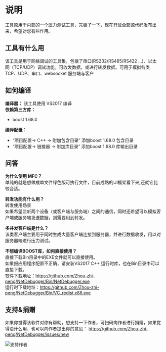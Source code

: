 # 说明

工具原用于内部的一个压力测试工具，完善了一下，现在开放全部源代码发布出来，希望对您有些作用。

## 工具有什么用

该工具是用于网络调试的工具集，包括了串口(RS232/RS485/RS422 ...)、以太网（TCP/UDP）调试功能。可收发数据，或进行转发数据。可用于模拟各类TCP、UDP、串口、websocket 服务端与客户

## 如何编译

**编译器：**
该工具使用 VS2017 编译  
**依赖第三方库：**  
+ boost 1.68.0  
  
**编译配置：**  
+ “项目配置-> C++ -> 附加包含目录” 添加boost 1.68.0 包含目录
+ “项目配置-> 链接器 -> 附加库目录” 添加boost 1.68.0 库输出目录

## 问答

**为什么使用 MFC？**  
单纯的就是想做成单文件绿色版可执行文件，目前成熟的UI框架看下来,还就它比较合适。  

**转发功能有什么用？**  
转发使用场景  
如果希望监听两个设备（或客户端与服务端）之间的通信，同时还希望可以模拟客户端或服务端发送数据，则需要用到转发。

**多并发客户端是什么？**  
该类客户端主要用于同时生成大量客户端连接到服务器，并进行数据收发，用以对服务器端进行压力测试。

**不想编译BOOST库，如何直接使用？**  
直接下载Bin目录中的EXE文件就可以直接使用。  
如果报应用程序配置不正确，请安装VS2017 C++ 运行时库，也在Bin目录中可以直接下载。  
软件下载地址：https://github.com/Zhou-zhi-peng/NetDebugger/Bin/NetDebugger.exe  
运行时下载地址：https://github.com/Zhou-zhi-peng/NetDebugger/Bin/VC_redist.x86.exe  

## 支持&捐赠

如果你觉得该软件对你有帮助，想支持一下作者，可扫码向作者进行捐赠，如果觉得没什么用，也可以向作者提出你的意见： https://github.com/Zhou-zhi-peng/NetDebugger/issues/new

![支持作者](https://github.com/Zhou-zhi-peng/NetDebugger/issues/20201019185347.png)
